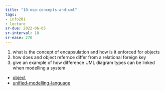 ```yaml
---
title: "10-oop-concepts-and-uml"
tags: 
- info201 
- lecture
sr-due: 2022-06-05
sr-interval: 18
sr-ease: 270
---
```


1. what is the concept of encapsulation and how is it enforced for objects
2. how does and object refernce differ from a relational foreign key
3. give an example of how difference UML diagram types can be linked when modelling a system

- [object](notes/object.md)
- [unified-modelling-language](notes/unified-modelling-language.md)
